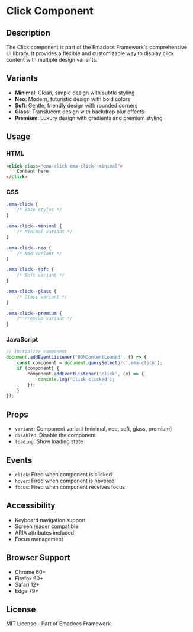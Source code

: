 # Click Component

## Description
The Click component is part of the Emadocs Framework's comprehensive UI library. It provides a flexible and customizable way to display click content with multiple design variants.

## Variants
- **Minimal**: Clean, simple design with subtle styling
- **Neo**: Modern, futuristic design with bold colors
- **Soft**: Gentle, friendly design with rounded corners
- **Glass**: Translucent design with backdrop blur effects
- **Premium**: Luxury design with gradients and premium styling

## Usage

### HTML
```html
<click class="ema-click ema-click--minimal">
    Content here
</click>
```

### CSS
```css
.ema-click {
    /* Base styles */
}

.ema-click--minimal {
    /* Minimal variant */
}

.ema-click--neo {
    /* Neo variant */
}

.ema-click--soft {
    /* Soft variant */
}

.ema-click--glass {
    /* Glass variant */
}

.ema-click--premium {
    /* Premium variant */
}
```

### JavaScript
```javascript
// Initialize component
document.addEventListener('DOMContentLoaded', () => {
    const component = document.querySelector('.ema-click');
    if (component) {
        component.addEventListener('click', (e) => {
            console.log('Click clicked');
        });
    }
});
```

## Props
- `variant`: Component variant (minimal, neo, soft, glass, premium)
- `disabled`: Disable the component
- `loading`: Show loading state

## Events
- `click`: Fired when component is clicked
- `hover`: Fired when component is hovered
- `focus`: Fired when component receives focus

## Accessibility
- Keyboard navigation support
- Screen reader compatible
- ARIA attributes included
- Focus management

## Browser Support
- Chrome 60+
- Firefox 60+
- Safari 12+
- Edge 79+

## License
MIT License - Part of Emadocs Framework
